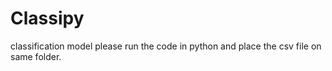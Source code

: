 # Classipy
classification model
please run the code in python and place the csv file on same folder.
